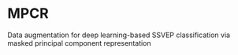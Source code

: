 # MPCR
Data augmentation for deep learning-based SSVEP classification via masked principal component representation
